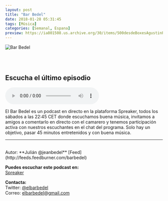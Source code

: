 ```yaml
---
layout: post
title: "Bar Bedel"
date: 2018-01-28 05:31:45
tags: [Música]
categories: [Semanal, Espana]
preview: https://ia801508.us.archive.org/30/items/500desdeBoxesAgustinPalmeiro/BarBedel_Logo_300.jpg
---
```


![Bar Bedel](https://ia801508.us.archive.org/30/items/500desdeBoxesAgustinPalmeiro/BarBedel_Logo_500x500%20-%20Bar%20Bedel.jpg)

<br/>
<br/>

## Escucha el último episodio

<!--reproductor-feed=http://feeds.feedburner.com/barbedel-->
<!--reproductor-start-->
<audio id="audio" preload="auto" controls="" src="http://api.spreaker.com/download/episode/13903625/episodio_46_noche_de_flamenco_y_blues.mp3"></audio>
<!--reproductor-end-->

El Bar Bedel es un podcast en directo en la plataforma Spreaker, todos los sábados a las 22:45 CET donde escuchamos buena música, invitamos a amigos a comentarlo en directo con el camarero y tenemos participación activa con nuestros escuchantes en el chat del programa. Solo hay un objetivo, pasar 45 minutos entretenidos y con buena música.  

_ _ _
<br>
Autor: **Julián @jeanbedel**  
[Feed](http://feeds.feedburner.com/barbedel)  


**Puedes escuchar este podcast en:**  
[Spreaker](https://www.spreaker.com/show/bar-bedel)  


**Contacta:**  
Twitter: [@elbarbedel](https://twitter.com/elbarbedel)  
Correo: [elbarbedel@gmail.com](mailto:elbarbedel@gmail.com)  

